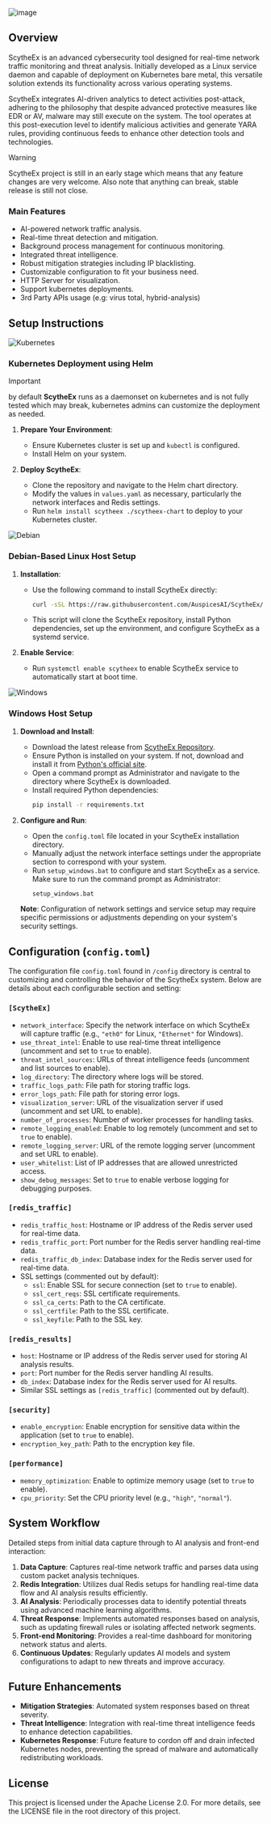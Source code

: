 ![image](https://github.com/AuspicesAI/ScytheEx/assets/75253629/edfcdbb7-cdec-49b6-aacb-314bcc9faeda)

## Overview

ScytheEx is an advanced cybersecurity tool designed for real-time network traffic monitoring and threat analysis. Initially developed as a Linux service daemon and capable of deployment on Kubernetes bare metal, this versatile solution extends its functionality across various operating systems.

ScytheEx integrates AI-driven analytics to detect activities post-attack, adhering to the philosophy that despite advanced protective measures like EDR or AV, malware may still execute on the system. The tool operates at this post-execution level to identify malicious activities and generate YARA rules, providing continuous feeds to enhance other detection tools and technologies.

> [!Warning]
> ScytheEx project is still in an early stage which means that any feature changes are very welcome. Also note that anything can break, stable release is still not close.

### Main Features

- AI-powered network traffic analysis.
- Real-time threat detection and mitigation.
- Background process management for continuous monitoring.
- Integrated threat intelligence.
- Robust mitigation strategies including IP blacklisting.
- Customizable configuration to fit your business need.
- HTTP Server for visualization.
- Support kubernetes deployments.
- 3rd Party APIs usage (e.g: virus total, hybrid-analysis)

## Setup Instructions

![Kubernetes](https://github.com/AuspicesAI/ScytheEx/assets/75253629/11bdfe89-175d-4e1c-87df-2ec29fe5a32e)

### Kubernetes Deployment using Helm

> [!Important]
> by default **ScytheEx** runs as a daemonset on kubernetes and is not fully tested which may break, kubernetes admins can customize the deployment as needed.

1. **Prepare Your Environment**:

   - Ensure Kubernetes cluster is set up and `kubectl` is configured.
   - Install Helm on your system.

2. **Deploy ScytheEx**:
   - Clone the repository and navigate to the Helm chart directory.
   - Modify the values in `values.yaml` as necessary, particularly the network interfaces and Redis settings.
   - Run `helm install scytheex ./scytheex-chart` to deploy to your Kubernetes cluster.

![Debian](https://github.com/AuspicesAI/ScytheEx/assets/75253629/cddd869a-1080-45d9-8668-dc05b0d41ea6)

### Debian-Based Linux Host Setup

1. **Installation**:

   - Use the following command to install ScytheEx directly:
     ```bash
     curl -sSL https://raw.githubusercontent.com/AuspicesAI/ScytheEx/main/setup/debian_linux.sh | sudo bash
     ```
   - This script will clone the ScytheEx repository, install Python dependencies, set up the environment, and configure ScytheEx as a systemd service.

2. **Enable Service**:
   - Run `systemctl enable scytheex` to enable ScytheEx service to automatically start at boot time.

![Windows](https://github.com/AuspicesAI/ScytheEx/assets/75253629/e8cc8fba-903a-4f18-886b-4dab1ab8eeb7)

### Windows Host Setup

1. **Download and Install**:

   - Download the latest release from [ScytheEx Repository](https://github.com/AuspicesAI/ScytheEx/releases).
   - Ensure Python is installed on your system. If not, download and install it from [Python's official site](https://www.python.org/downloads/).
   - Open a command prompt as Administrator and navigate to the directory where ScytheEx is downloaded.
   - Install required Python dependencies:
     ```bash
     pip install -r requirements.txt
     ```

2. **Configure and Run**:

   - Open the `config.toml` file located in your ScytheEx installation directory.
   - Manually adjust the network interface settings under the appropriate section to correspond with your system.
   - Run `setup_windows.bat` to configure and start ScytheEx as a service. Make sure to run the command prompt as Administrator:
     ```bash
     setup_windows.bat
     ```

   **Note**: Configuration of network settings and service setup may require specific permissions or adjustments depending on your system's security settings.

## Configuration (`config.toml`)

The configuration file `config.toml` found in `/config` directory is central to customizing and controlling the behavior of the ScytheEx system. Below are details about each configurable section and setting:

### `[ScytheEx]`

- `network_interface`: Specify the network interface on which ScytheEx will capture traffic (e.g., `"eth0"` for Linux, `"Ethernet"` for Windows).
- `use_threat_intel`: Enable to use real-time threat intelligence (uncomment and set to `true` to enable).
- `threat_intel_sources`: URLs of threat intelligence feeds (uncomment and list sources to enable).
- `log_directory`: The directory where logs will be stored.
- `traffic_logs_path`: File path for storing traffic logs.
- `error_logs_path`: File path for storing error logs.
- `visualization_server`: URL of the visualization server if used (uncomment and set URL to enable).
- `number_of_processes`: Number of worker processes for handling tasks.
- `remote_logging_enabled`: Enable to log remotely (uncomment and set to `true` to enable).
- `remote_logging_server`: URL of the remote logging server (uncomment and set URL to enable).
- `user_whitelist`: List of IP addresses that are allowed unrestricted access.
- `show_debug_messages`: Set to `true` to enable verbose logging for debugging purposes.

### `[redis_traffic]`

- `redis_traffic_host`: Hostname or IP address of the Redis server used for real-time data.
- `redis_traffic_port`: Port number for the Redis server handling real-time data.
- `redis_traffic_db_index`: Database index for the Redis server used for real-time data.
- SSL settings (commented out by default):
  - `ssl`: Enable SSL for secure connection (set to `true` to enable).
  - `ssl_cert_reqs`: SSL certificate requirements.
  - `ssl_ca_certs`: Path to the CA certificate.
  - `ssl_certfile`: Path to the SSL certificate.
  - `ssl_keyfile`: Path to the SSL key.

### `[redis_results]`

- `host`: Hostname or IP address of the Redis server used for storing AI analysis results.
- `port`: Port number for the Redis server handling AI results.
- `db_index`: Database index for the Redis server used for AI results.
- Similar SSL settings as `[redis_traffic]` (commented out by default).

### `[security]`

- `enable_encryption`: Enable encryption for sensitive data within the application (set to `true` to enable).
- `encryption_key_path`: Path to the encryption key file.

### `[performance]`

- `memory_optimization`: Enable to optimize memory usage (set to `true` to enable).
- `cpu_priority`: Set the CPU priority level (e.g., `"high"`, `"normal"`).

## System Workflow

Detailed steps from initial data capture through to AI analysis and front-end interaction:

1. **Data Capture**: Captures real-time network traffic and parses data using custom packet analysis techniques.
2. **Redis Integration**: Utilizes dual Redis setups for handling real-time data flow and AI analysis results efficiently.
3. **AI Analysis**: Periodically processes data to identify potential threats using advanced machine learning algorithms.
4. **Threat Response**: Implements automated responses based on analysis, such as updating firewall rules or isolating affected network segments.
5. **Front-end Monitoring**: Provides a real-time dashboard for monitoring network status and alerts.
6. **Continuous Updates**: Regularly updates AI models and system configurations to adapt to new threats and improve accuracy.

## Future Enhancements

- **Mitigation Strategies**: Automated system responses based on threat severity.
- **Threat Intelligence**: Integration with real-time threat intelligence feeds to enhance detection capabilities.
- **Kubernetes Response**: Future feature to cordon off and drain infected Kubernetes nodes, preventing the spread of malware and automatically redistributing workloads.

## License

This project is licensed under the Apache License 2.0. For more details, see the LICENSE file in the root directory of this project.
